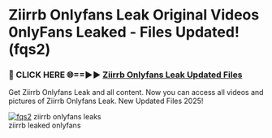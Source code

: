 # Ziirrb Onlyfans Leak Original Videos 0nlyFans Leaked - Files Updated! (fqs2)

<h3>🔴 CLICK HERE 🌐==►► <a href="https://tinyurl.com/x26r9saj" rel="nofollow">Ziirrb Onlyfans Leak Updated Files</a></h3>

Get Ziirrb Onlyfans Leak and all content. Now you can access all videos and pictures of Ziirrb Onlyfans Leak. New Updated Files 2025!

[![fqs2](https://i.imgur.com/LkgZPqh.gif)](https://tinyurl.com/x26r9saj)
ziirrb onlyfans leaks<br>
ziirrb leaked onlyfans